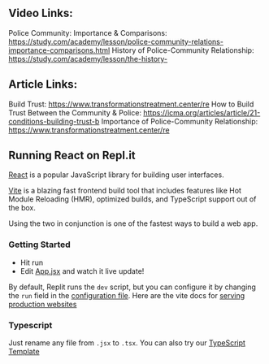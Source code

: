 ## Video Links:
Police Community: Importance & Comparisons: https://study.com/academy/lesson/police-community-relations-importance-comparisons.html
History of Police-Community Relationship: https://study.com/academy/lesson/the-history-

## Article Links:
Build Trust: https://www.transformationstreatment.center/re
How to Build Trust Between the Community & Police: https://icma.org/articles/article/21-conditions-building-trust-b
Importance of Police-Community Relationship: https://www.transformationstreatment.center/re







## Running React on Repl.it

[React](https://reactjs.org/) is a popular JavaScript library for building user interfaces.

[Vite](https://vitejs.dev/) is a blazing fast frontend build tool that includes features like Hot Module Reloading (HMR), optimized builds, and TypeScript support out of the box.

Using the two in conjunction is one of the fastest ways to build a web app.

### Getting Started
- Hit run
- Edit [App.jsx](#src/App.jsx) and watch it live update!

By default, Replit runs the `dev` script, but you can configure it by changing the `run` field in the [configuration file](#.replit). Here are the vite docs for [serving production websites](https://vitejs.dev/guide/build.html)

### Typescript

Just rename any file from `.jsx` to `.tsx`. You can also try our [TypeScript Template](https://replit.com/@replit/React-TypeScript)